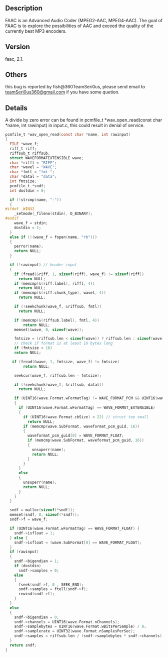 ## Description

FAAC is an Advanced Audio Coder (MPEG2-AAC, MPEG4-AAC). The goal of FAAC is to explore the possibilities of AAC and exceed the quality of the currently best MP3 encoders.


## Version
faac, 2.1.

## Others
this bug is reported by fish@360TeamSeri0us, please send email to teamSeri0us360@gmail.com if you have some quetion.

## Details
A divide by zero error can be found  in pcmfile_t *wav_open_read(const char *name, int rawinput)
 in input.c, this could result in denial of service.
 
 
```c
pcmfile_t *wav_open_read(const char *name, int rawinput)
{
  FILE *wave_f;
  riff_t riff;
  riffsub_t riffsub;
  struct WAVEFORMATEXTENSIBLE wave;
  char *riffl = "RIFF";
  char *wavel = "WAVE";
  char *fmtl = "fmt ";
  char *datal = "data";
  int fmtsize;
  pcmfile_t *sndf;
  int dostdin = 0;

  if (!strcmp(name, "-"))
  {
#ifdef _WIN32
    _setmode(_fileno(stdin), O_BINARY);
#endif
    wave_f = stdin;
    dostdin = 1;
  }
  else if (!(wave_f = fopen(name, "rb")))
  {
    perror(name);
    return NULL;
  }

  if (!rawinput) // header input
  {
    if (fread(&riff, 1, sizeof(riff), wave_f) != sizeof(riff))
      return NULL;
    if (memcmp(&(riff.label), riffl, 4))
      return NULL;
    if (memcmp(&(riff.chunk_type), wavel, 4))
      return NULL;

    if (!seekchunk(wave_f, &riffsub, fmtl))
      return NULL;

    if (memcmp(&(riffsub.label), fmtl, 4))
        return NULL;
    memset(&wave, 0, sizeof(wave));

    fmtsize = (riffsub.len < sizeof(wave)) ? riffsub.len : sizeof(wave);
    // check if format is at least 16 bytes long
    if (fmtsize < 16)
	return NULL;

   if (fread(&wave, 1, fmtsize, wave_f) != fmtsize)
        return NULL;

    seekcur(wave_f, riffsub.len - fmtsize);

    if (!seekchunk(wave_f, &riffsub, datal))
      return NULL;

    if (UINT16(wave.Format.wFormatTag) != WAVE_FORMAT_PCM && UINT16(wave.Format.wFormatTag) != WAVE_FORMAT_FLOAT)
    {
      if (UINT16(wave.Format.wFormatTag) == WAVE_FORMAT_EXTENSIBLE)
      {
        if (UINT16(wave.Format.cbSize) < 22) // struct too small
          return NULL;
        if (memcmp(wave.SubFormat, waveformat_pcm_guid, 16))
        {
          waveformat_pcm_guid[0] = WAVE_FORMAT_FLOAT;
          if (memcmp(wave.SubFormat, waveformat_pcm_guid, 16))
          {          
            unsuperr(name);
            return NULL;
          }
        }
      }
      else
      {
        unsuperr(name);
        return NULL;
      }
    }
  }

  sndf = malloc(sizeof(*sndf));
  memset(sndf, 0, sizeof(*sndf));
  sndf->f = wave_f;

  if (UINT16(wave.Format.wFormatTag) == WAVE_FORMAT_FLOAT) {
    sndf->isfloat = 1;
  } else {
    sndf->isfloat = (wave.SubFormat[0] == WAVE_FORMAT_FLOAT);
  }
  if (rawinput)
  {
    sndf->bigendian = 1;
    if (dostdin)
      sndf->samples = 0;
    else
    {
      fseek(sndf->f, 0 , SEEK_END);
      sndf->samples = ftell(sndf->f);
      rewind(sndf->f);
    }
  }
  else
  {
    sndf->bigendian = 0;
    sndf->channels = UINT16(wave.Format.nChannels);
    sndf->samplebytes = UINT16(wave.Format.wBitsPerSample) / 8;
    sndf->samplerate = UINT32(wave.Format.nSamplesPerSec);
    sndf->samples = riffsub.len / (sndf->samplebytes * sndf->channels);
  }
  return sndf;
}

```
